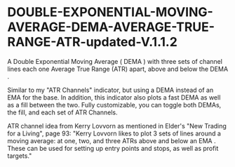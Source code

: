 # DOUBLE-EXPONENTIAL-MOVING-AVERAGE-DEMA-AVERAGE-TRUE-RANGE-ATR-updated-V.1.1.2

A Double Exponential Moving Average ( DEMA ) with three sets of channel lines each one Average True Range (ATR) apart, above and below the DEMA .

Similar to my "ATR Channels" indicator, but using a DEMA instead of an EMA for the base. In addition, this indicator also plots a fast DEMA as well as a fill between the two. Fully customizable, you can toggle both DEMAs, the fill, and each set of ATR Channels.

ATR channel idea from Kerry Lovvorn as mentioned in Elder's "New Trading for a Living", page 93: "Kerry Lovvorn likes to plot 3 sets of lines around a moving average: at one, two, and three ATRs above and below an EMA . These can be used for setting up entry points and stops, as well as profit targets."
